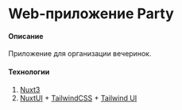 # Web-приложение Party

#### Описание

Приложение для организации вечеринок.

#### Технологии

1. [Nuxt3](https://nuxt.com/)
2. [NuxtUI](https://ui.nuxt.com/) + [TailwindCSS](https://tailwindcss.com/) + [Tailwind UI](https://tailwindui.com/)
